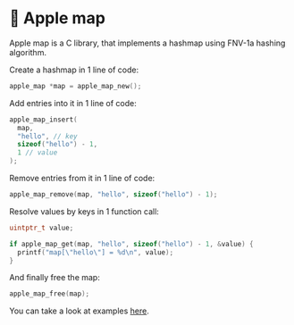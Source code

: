 # 🍎 Apple map

Apple map is a C library, that implements a hashmap using FNV-1a hashing algorithm.

Create a hashmap in 1 line of code:

```c
apple_map *map = apple_map_new();
```

Add entries into it in 1 line of code:

```c
apple_map_insert(
  map,
  "hello", // key
  sizeof("hello") - 1,
  1 // value
);
```

Remove entries from it in 1 line of code:

```c
apple_map_remove(map, "hello", sizeof("hello") - 1);
```

Resolve values by keys in 1 function call:

```c
uintptr_t value;

if apple_map_get(map, "hello", sizeof("hello") - 1, &value) {
  printf("map[\"hello\"] = %d\n", value);
}
```

And finally free the map:

```c
apple_map_free(map);
```

You can take a look at examples [here](https://github.com/abs0luty/apple_map/tree/main/examples).
